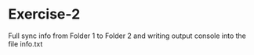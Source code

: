 # Exercise-2
Full sync info from Folder 1 to Folder 2 and writing output console into the file info.txt
